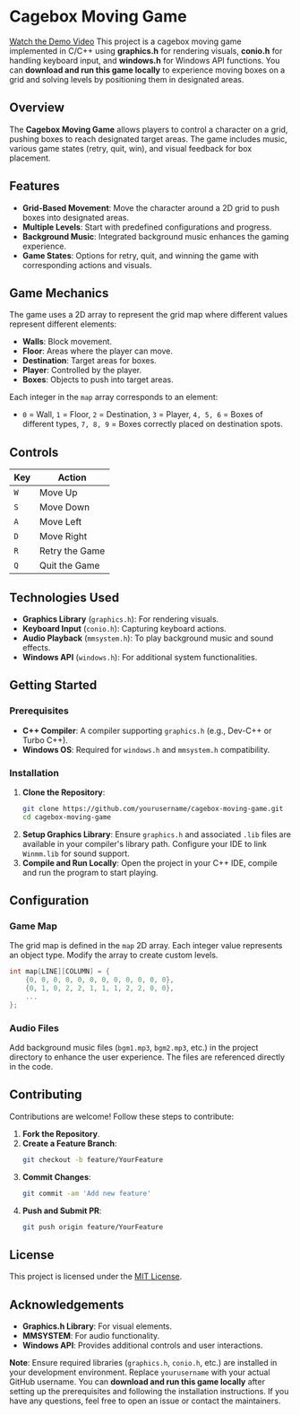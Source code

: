 # Cagebox Moving Game
[Watch the Demo Video](./cagegame/cageBox.mp4)
This project is a cagebox moving game implemented in C/C++ using **graphics.h** for rendering visuals, **conio.h** for handling keyboard input, and **windows.h** for Windows API functions. You can **download and run this game locally** to experience moving boxes on a grid and solving levels by positioning them in designated areas.

## Overview

The **Cagebox Moving Game** allows players to control a character on a grid, pushing boxes to reach designated target areas. The game includes music, various game states (retry, quit, win), and visual feedback for box placement.

## Features

- **Grid-Based Movement**: Move the character around a 2D grid to push boxes into designated areas.
- **Multiple Levels**: Start with predefined configurations and progress.
- **Background Music**: Integrated background music enhances the gaming experience.
- **Game States**: Options for retry, quit, and winning the game with corresponding actions and visuals.

## Game Mechanics

The game uses a 2D array to represent the grid map where different values represent different elements:
- **Walls**: Block movement.
- **Floor**: Areas where the player can move.
- **Destination**: Target areas for boxes.
- **Player**: Controlled by the player.
- **Boxes**: Objects to push into target areas.

Each integer in the `map` array corresponds to an element:
- `0` = Wall, `1` = Floor, `2` = Destination, `3` = Player, `4, 5, 6` = Boxes of different types, `7, 8, 9` = Boxes correctly placed on destination spots.

## Controls

| Key | Action          | 
| --- | --------------- |
| `W` | Move Up         |
| `S` | Move Down       |
| `A` | Move Left       |
| `D` | Move Right      |
| `R` | Retry the Game  |
| `Q` | Quit the Game   |

## Technologies Used

- **Graphics Library** (`graphics.h`): For rendering visuals.
- **Keyboard Input** (`conio.h`): Capturing keyboard actions.
- **Audio Playback** (`mmsystem.h`): To play background music and sound effects.
- **Windows API** (`windows.h`): For additional system functionalities.

## Getting Started

### Prerequisites

- **C++ Compiler**: A compiler supporting `graphics.h` (e.g., Dev-C++ or Turbo C++).
- **Windows OS**: Required for `windows.h` and `mmsystem.h` compatibility.

### Installation

1. **Clone the Repository**:
   ```bash
   git clone https://github.com/yourusername/cagebox-moving-game.git
   cd cagebox-moving-game
   ```
2. **Setup Graphics Library**: Ensure `graphics.h` and associated `.lib` files are available in your compiler's library path. Configure your IDE to link `Winmm.lib` for sound support.
3. **Compile and Run Locally**: Open the project in your C++ IDE, compile and run the program to start playing.

## Configuration

### Game Map

The grid map is defined in the `map` 2D array. Each integer value represents an object type. Modify the array to create custom levels.

```cpp
int map[LINE][COLUMN] = {
    {0, 0, 0, 0, 0, 0, 0, 0, 0, 0, 0, 0},
    {0, 1, 0, 2, 2, 1, 1, 1, 2, 2, 0, 0},
    ...
};
```

### Audio Files

Add background music files (`bgm1.mp3`, `bgm2.mp3`, etc.) in the project directory to enhance the user experience. The files are referenced directly in the code.

## Contributing

Contributions are welcome! Follow these steps to contribute:

1. **Fork the Repository**.
2. **Create a Feature Branch**:
   ```bash
   git checkout -b feature/YourFeature
   ```
3. **Commit Changes**:
   ```bash
   git commit -am 'Add new feature'
   ```
4. **Push and Submit PR**:
   ```bash
   git push origin feature/YourFeature
   ```

## License

This project is licensed under the [MIT License](LICENSE).

## Acknowledgements

- **Graphics.h Library**: For visual elements.
- **MMSYSTEM**: For audio functionality.
- **Windows API**: Provides additional controls and user interactions.

**Note**: Ensure required libraries (`graphics.h`, `conio.h`, etc.) are installed in your development environment. Replace `yourusername` with your actual GitHub username. You can **download and run this game locally** after setting up the prerequisites and following the installation instructions. If you have any questions, feel free to open an issue or contact the maintainers.
```
